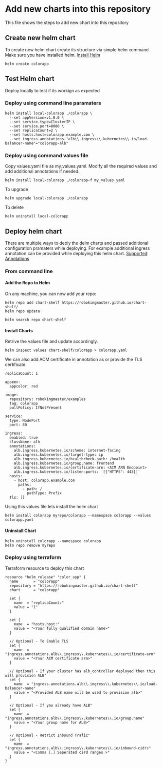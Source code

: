 # Add new charts into this repository
This file shows the steps to add new chart into this repository

## Create new helm chart
To create new helm chart create its structure via simple helm command. Make sure you have installed helm. 
[Install Helm](https://helm.sh/docs/intro/install/)
```
helm create colorapp
```

## Test Helm chart
Deploy locally to test if its workign as expected
### Deploy using command line paramaters
```
helm install local-colorapp ./colorapp \
  --set appVersion=v1.0.0 \
  --set service.type=ClusterIP \
  --set service.port=8080 \
  --set replicaCount=2 \
  --set hosts.host=colorapp.example.com \
  --set ingress.annotations."alb\\.ingress\\.kubernetes\\.io/load-balancer-name"="colorapp-alb"

```
### Deploy using command values file
Copy values.yaml file as my_values.yaml. Modify all the required values and add additional annotations if needed.
```
helm install local-colorapp ./colorapp-f my_values.yaml
```

To upgrade
```
helm upgrade local-colorapp ./colorapp
```

To delete
```
helm uninstall local-colorapp
```

## Deploy helm chart
There are multiple ways to deply the delm charts and passed additional configuration pramaters while deploying. For example additional ingress annotation can be provided while deploying this helm chart. [Supported Annotations](https://kubernetes-sigs.github.io/aws-load-balancer-controller/v2.2/guide/ingress/annotations/#annotations)
### From command line
#### Add the Repo to Helm
On any machine, you can now add your repo:
```
helm repo add chart-shelf https://robokingmaster.github.io/chart-shelf/
helm repo update

helm search repo chart-shelf
```

#### Install Charts
Retrive the values file and update accordingly. 

```
helm inspect values chart-shelf/colorapp > colorapp.yaml
```
We can also add ACM certificate in annotation as or provide the TLS certificate
```
replicaCount: 1

appenv:
  appcolor: red

image:
  repository: robokingmaster/examples
  tag: colorapp
  pullPolicy: IfNotPresent

service:
  type: NodePort
  port: 80

ingress:
  enabled: true
  className: alb
  annotations:
    alb.ingress.kubernetes.io/scheme: internet-facing
    alb.ingress.kubernetes.io/target-type: ip
    alb.ingress.kubernetes.io/healthcheck-path: /health
    alb.ingress.kubernetes.io/group.name: frontend
    alb.ingress.kubernetes.io/certificate-arn: <ACM ARN Endpoint>
    alb.ingress.kubernetes.io/listen-ports: '[{"HTTPS": 443}]'
  hosts:
    - host: colorapp.example.com
      paths:
        - path: /
          pathType: Prefix
  tls: []
```
Using this values file lets install the helm chart
```
helm install colorapp myrepo/colorapp --namespace colorapp --values colorapp.yaml
```

#### Uninstall Chart
```
helm uninstall colorapp --namespace colorapp
helm repo remove myrepo
```
### Deploy using terraform
Terraform resource to deploy this chart
```
resource "helm_release" "color_app" {
  name       = "colorapp"
  repository = "https://robokingmaster.github.io/chart-shelf"
  chart      = "colorapp"  

  set {
    name  = "replicaCount:"
    value = "1"
  }

  set {
    name  = "hosts.host:"
    value = "<Your fully qualified domain name>"
  }

  // Optional - To Enable TLS
  set {
    name  = "ingress.annotations.alb\\.ingress\\.kubernetes\\.io/certificate-arn"
    value = "<Your ACM certificate arn>"
  } 

  // Optional - If your cluster has alb_controller deployed then this will provision ALB"
  set {
    name  = "ingress.annotations.alb\\.ingress\\.kubernetes\\.io/load-balancer-name"
    value = "<Provided ALB name will be used to provision alb>"
  }   

  // Optional - If you already have ALB"
  set {
    name  = "ingress.annotations.alb\\.ingress\\.kubernetes\\.io/group.name"
    value = "<Your group name for ALB>"
  } 

  // Optional - Retrict Inbound Trafic"
  set {
    name  = "ingress.annotations.alb\\.ingress\\.kubernetes\\.io/inbound-cidrs"
    value = "<Comma [,] Seperated cird ranges >"
  }     
}
```